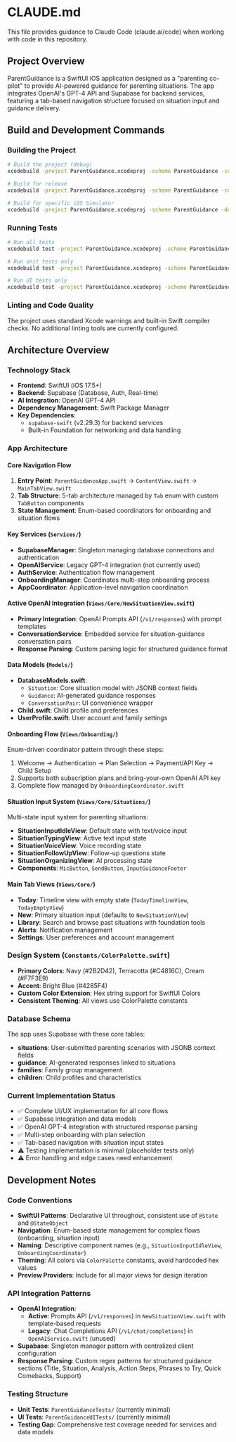 # CLAUDE.md

This file provides guidance to Claude Code (claude.ai/code) when working with code in this repository.

## Project Overview

ParentGuidance is a SwiftUI iOS application designed as a "parenting co-pilot" to provide AI-powered guidance for parenting situations. The app integrates OpenAI's GPT-4 API and Supabase for backend services, featuring a tab-based navigation structure focused on situation input and guidance delivery.

## Build and Development Commands

### Building the Project
```bash
# Build the project (debug)
xcodebuild -project ParentGuidance.xcodeproj -scheme ParentGuidance -configuration Debug build

# Build for release
xcodebuild -project ParentGuidance.xcodeproj -scheme ParentGuidance -configuration Release build

# Build for specific iOS Simulator
xcodebuild -project ParentGuidance.xcodeproj -scheme ParentGuidance -destination 'platform=iOS Simulator,name=iPhone 15 Pro' build
```

### Running Tests
```bash
# Run all tests
xcodebuild test -project ParentGuidance.xcodeproj -scheme ParentGuidance -destination 'platform=iOS Simulator,name=iPhone 15'

# Run unit tests only
xcodebuild test -project ParentGuidance.xcodeproj -scheme ParentGuidance -destination 'platform=iOS Simulator,name=iPhone 15' -only-testing:ParentGuidanceTests

# Run UI tests only
xcodebuild test -project ParentGuidance.xcodeproj -scheme ParentGuidance -destination 'platform=iOS Simulator,name=iPhone 15' -only-testing:ParentGuidanceUITests
```

### Linting and Code Quality
The project uses standard Xcode warnings and built-in Swift compiler checks. No additional linting tools are currently configured.

## Architecture Overview

### Technology Stack
- **Frontend**: SwiftUI (iOS 17.5+)
- **Backend**: Supabase (Database, Auth, Real-time)
- **AI Integration**: OpenAI GPT-4 API
- **Dependency Management**: Swift Package Manager
- **Key Dependencies**: 
  - `supabase-swift` (v2.29.3) for backend services
  - Built-in Foundation for networking and data handling

### App Architecture

#### Core Navigation Flow
1. **Entry Point**: `ParentGuidanceApp.swift` → `ContentView.swift` → `MainTabView.swift`
2. **Tab Structure**: 5-tab architecture managed by `Tab` enum with custom `TabButton` components
3. **State Management**: Enum-based coordinators for onboarding and situation flows

#### Key Services (`Services/`)
- **SupabaseManager**: Singleton managing database connections and authentication
- **OpenAIService**: Legacy GPT-4 integration (not currently used)
- **AuthService**: Authentication flow management
- **OnboardingManager**: Coordinates multi-step onboarding process
- **AppCoordinator**: Application-level navigation coordination

#### Active OpenAI Integration (`Views/Core/NewSituationView.swift`)
- **Primary Integration**: OpenAI Prompts API (`/v1/responses`) with prompt templates
- **ConversationService**: Embedded service for situation-guidance conversation pairs
- **Response Parsing**: Custom parsing logic for structured guidance format

#### Data Models (`Models/`)
- **DatabaseModels.swift**: 
  - `Situation`: Core situation model with JSONB context fields
  - `Guidance`: AI-generated guidance responses
  - `ConversationPair`: UI convenience wrapper
- **Child.swift**: Child profile and preferences
- **UserProfile.swift**: User account and family settings

#### Onboarding Flow (`Views/Onboarding/`)
Enum-driven coordinator pattern through these steps:
1. Welcome → Authentication → Plan Selection → Payment/API Key → Child Setup
2. Supports both subscription plans and bring-your-own OpenAI API key
3. Complete flow managed by `OnboardingCoordinator.swift`

#### Situation Input System (`Views/Core/Situations/`)
Multi-state input system for parenting situations:
- **SituationInputIdleView**: Default state with text/voice input
- **SituationTypingView**: Active text input state  
- **SituationVoiceView**: Voice recording state
- **SituationFollowUpView**: Follow-up questions state
- **SituationOrganizingView**: AI processing state
- **Components**: `MicButton`, `SendButton`, `InputGuidanceFooter`

#### Main Tab Views (`Views/Core/`)
- **Today**: Timeline view with empty state (`TodayTimelineView`, `TodayEmptyView`)
- **New**: Primary situation input (defaults to `NewSituationView`) 
- **Library**: Search and browse past situations with foundation tools
- **Alerts**: Notification management
- **Settings**: User preferences and account management

### Design System (`Constants/ColorPalette.swift`)
- **Primary Colors**: Navy (#2B2D42), Terracotta (#C4816C), Cream (#F7F3E9)
- **Accent**: Bright Blue (#4285F4)
- **Custom Color Extension**: Hex string support for SwiftUI Colors
- **Consistent Theming**: All views use ColorPalette constants

### Database Schema
The app uses Supabase with these core tables:
- **situations**: User-submitted parenting scenarios with JSONB context fields
- **guidance**: AI-generated responses linked to situations
- **families**: Family group management
- **children**: Child profiles and characteristics

### Current Implementation Status
- ✅ Complete UI/UX implementation for all core flows
- ✅ Supabase integration and data models
- ✅ OpenAI GPT-4 integration with structured response parsing
- ✅ Multi-step onboarding with plan selection
- ✅ Tab-based navigation with situation input states
- ⚠️ Testing implementation is minimal (placeholder tests only)
- ⚠️ Error handling and edge cases need enhancement

## Development Notes

### Code Conventions
- **SwiftUI Patterns**: Declarative UI throughout, consistent use of `@State` and `@StateObject`
- **Navigation**: Enum-based state management for complex flows (onboarding, situation input)
- **Naming**: Descriptive component names (e.g., `SituationInputIdleView`, `OnboardingCoordinator`)
- **Theming**: All colors via `ColorPalette` constants, avoid hardcoded hex values
- **Preview Providers**: Include for all major views for design iteration

### API Integration Patterns
- **OpenAI Integration**: 
  - **Active**: Prompts API (`/v1/responses`) in `NewSituationView.swift` with template-based requests
  - **Legacy**: Chat Completions API (`/v1/chat/completions`) in `OpenAIService.swift` (unused)
- **Supabase**: Singleton manager pattern with centralized client configuration
- **Response Parsing**: Custom regex patterns for structured guidance sections (Title, Situation, Analysis, Action Steps, Phrases to Try, Quick Comebacks, Support)

### Testing Structure
- **Unit Tests**: `ParentGuidanceTests/` (currently minimal)
- **UI Tests**: `ParentGuidanceUITests/` (currently minimal)
- **Testing Gap**: Comprehensive test coverage needed for services and data models